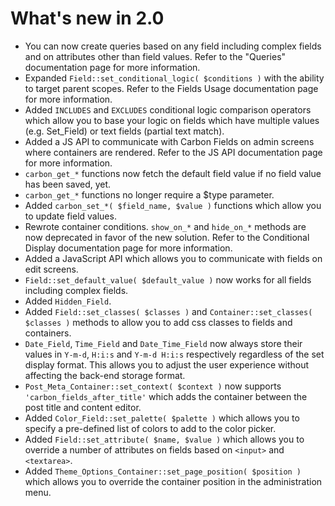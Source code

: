 # What's new in 2.0

- You can now create queries based on any field including complex fields and on attributes other than field values. Refer to the "Queries" documentation page for more information.
- Expanded `Field::set_conditional_logic( $conditions )` with the ability to target parent scopes. Refer to the Fields Usage documentation page for more information.
- Added `INCLUDES` and `EXCLUDES` conditional logic comparison operators which allow you to base your logic on fields which have multiple values (e.g. Set_Field) or text fields (partial text match).
- Added a JS API to communicate with Carbon Fields on admin screens where containers are rendered. Refer to the JS API documentation page for more information.
- `carbon_get_*` functions now fetch the default field value if no field value has been saved, yet.
- `carbon_get_*` functions no longer require a $type parameter.
- Added `carbon_set_*( $field_name, $value )` functions which allow you to update field values.
- Rewrote container conditions. `show_on_*` and `hide_on_*` methods are now deprecated in favor of the new solution. Refer to the Conditional Display documentation page for more information.
- Added a JavaScript API which allows you to communicate with fields on edit screens.
- `Field::set_default_value( $default_value )` now works for all fields including complex fields.
- Added `Hidden_Field`.
- Added `Field::set_classes( $classes )` and `Container::set_classes( $classes )` methods to allow you to add css classes to fields and containers.
- `Date_Field`, `Time_Field` and `Date_Time_Field` now always store their values in `Y-m-d`, `H:i:s` and `Y-m-d H:i:s` respectively regardless of the set display format. This allows you to adjust the user experience without affecting the back-end storage format.
- `Post_Meta_Container::set_context( $context )` now supports `'carbon_fields_after_title'` which adds the container between the post title and content editor.
- Added `Color_Field::set_palette( $palette )` which allows you to specify a pre-defined list of colors to add to the color picker.
- Added `Field::set_attribute( $name, $value )` which allows you to override a number of attributes on fields based on `<input>` and `<textarea>`.
- Added `Theme_Options_Container::set_page_position( $position )` which allows you to override the container position in the administration menu.